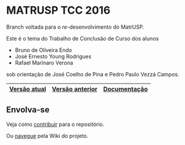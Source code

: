 MATRUSP TCC 2016
================

Branch voltada para o _re_-desenvolvimento do MatrUSP.

Este é o tema do Trabalho de Conclusão de Curso dos alunos

- Bruno de Oliveira Endo
- José Ernesto Young Rodrigues
- Rafael Marinaro Verona

sob orientação de José Coelho de Pina e Pedro Paulo Vezzá Campos.

| [Versão atual] | [Versão anterior] | [Documentação] |
|:--------------:|:-----------------:|:--------------:|

[Versão atual]: http://matrusp.github.io/matrusp/
[Versão anterior]: http://bcc.ime.usp.br/matrusp/
[Documentação]: http://matrusp.github.io/matrusp/js/docs/

Envolva-se
----------
Veja como [contribuir](https://github.com/matrusp/matrusp/wiki/Contribute) para o repositório.

Ou [navegue](https://github.com/matrusp/matrusp/wiki) pela Wiki do projeto.
